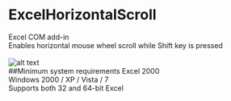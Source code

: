 # ExcelHorizontalScroll
Excel COM add-in<br>
Enables horizontal mouse wheel scroll while Shift key is pressed
<br><br>![alt text](https://github.com/T800G/ExcelHorizontalScrollAddIn/blob/master/xlhscroll.gif)<br>
##Minimum system requirements
Excel 2000<br>
Windows 2000 / XP / Vista / 7<br>
Supports both 32 and 64-bit Excel
